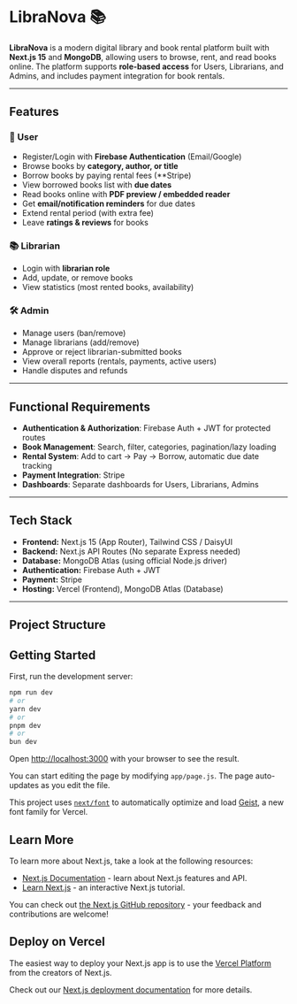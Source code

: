 # LibraNova 📚

**LibraNova** is a modern digital library and book rental platform built with **Next.js 15** and **MongoDB**, allowing users to browse, rent, and read books online. The platform supports **role-based access** for Users, Librarians, and Admins, and includes payment integration for book rentals.

---

## **Features**

### 🌟 User
- Register/Login with **Firebase Authentication** (Email/Google)
- Browse books by **category, author, or title**
- Borrow books by paying rental fees (**Stripe)
- View borrowed books list with **due dates**
- Read books online with **PDF preview / embedded reader**
- Get **email/notification reminders** for due dates
- Extend rental period (with extra fee)
- Leave **ratings & reviews** for books

### 📚 Librarian
- Login with **librarian role**
- Add, update, or remove books
- View statistics (most rented books, availability)

### 🛠 Admin
- Manage users (ban/remove)
- Manage librarians (add/remove)
- Approve or reject librarian-submitted books
- View overall reports (rentals, payments, active users)
- Handle disputes and refunds

---

## **Functional Requirements**
- **Authentication & Authorization**: Firebase Auth + JWT for protected routes  
- **Book Management**: Search, filter, categories, pagination/lazy loading  
- **Rental System**: Add to cart → Pay → Borrow, automatic due date tracking  
- **Payment Integration**: Stripe   
- **Dashboards**: Separate dashboards for Users, Librarians, Admins

---

## **Tech Stack**

- **Frontend:** Next.js 15 (App Router), Tailwind CSS / DaisyUI  
- **Backend:** Next.js API Routes (No separate Express needed)  
- **Database:** MongoDB Atlas (using official Node.js driver)  
- **Authentication:** Firebase Auth + JWT  
- **Payment:** Stripe   
- **Hosting:** Vercel (Frontend), MongoDB Atlas (Database)

---

## **Project Structure**



## Getting Started

First, run the development server:

```bash
npm run dev
# or
yarn dev
# or
pnpm dev
# or
bun dev
```

Open [http://localhost:3000](http://localhost:3000) with your browser to see the result.

You can start editing the page by modifying `app/page.js`. The page auto-updates as you edit the file.

This project uses [`next/font`](https://nextjs.org/docs/app/building-your-application/optimizing/fonts) to automatically optimize and load [Geist](https://vercel.com/font), a new font family for Vercel.

## Learn More

To learn more about Next.js, take a look at the following resources:

- [Next.js Documentation](https://nextjs.org/docs) - learn about Next.js features and API.
- [Learn Next.js](https://nextjs.org/learn) - an interactive Next.js tutorial.

You can check out [the Next.js GitHub repository](https://github.com/vercel/next.js) - your feedback and contributions are welcome!

## Deploy on Vercel

The easiest way to deploy your Next.js app is to use the [Vercel Platform](https://vercel.com/new?utm_medium=default-template&filter=next.js&utm_source=create-next-app&utm_campaign=create-next-app-readme) from the creators of Next.js.

Check out our [Next.js deployment documentation](https://nextjs.org/docs/app/building-your-application/deploying) for more details.
